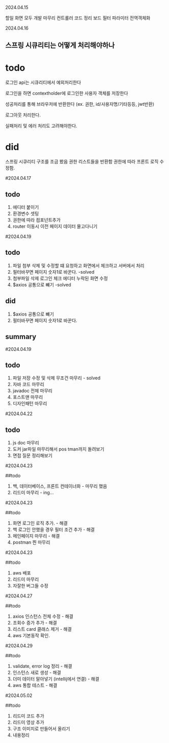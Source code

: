 2024.04.15

할일
화면 모두 개발 마무리
컨트롤러 코드 정리
보드 필터 파라미터 전역객체화

2024.04.16

## 스프링 시큐리티는 어떻게 처리해야하나

# todo

로그인 api는 시큐리티에서 예외처리한다

로그인을 하면 contextholder에 로그인한 사용자 객체를 저장한다

성공처리를 통해 브라우저에 반환한다 (ex. 권한, id/사용자명/기타등등, jwt반환)

로그아웃 처리한다.

실패처리 및 에러 처리도 고려해야한다.

# did

스프링 시큐리티 구조를 조금 봤음
권한 리스트들을 반환함
권한에 따라 프론트 로직 수정함.


#2024.04.17

## todo

1. 에디터 붙이기
2. 환경변수 셋팅
3. 권한에 따라 컴포넌트추가
4. router 이동시 이전 페이지 데이터 물고다니기


#2024.04.19

## todo
1. 파일 첨부 삭제 및 수정할 떄 요청하고 화면에서 체크하고 서버에서 처리
2. 필터바꾸면 페이지 숫자1로 바꾼다. -solved
3. 첨부파일 삭제
   로그인 체크
   에디터 누락된 화면 수정
4. $axios 공통으로 뺴기 -solved


## did
1. $axios 공통으로 뺴기
2. 필터바꾸면 페이지 숫자1로 바꾼다.

## summary

#2024.04.19

## todo
1. 파일 저장 수정 및 삭제 무조건 마무리 - solved
2. 자바 코드 마무리
3. javadoc 전체 마무리
4. 포스트맨 마무리
5. 디자인패턴 마무리


#2024.04.22

## todo
1. js doc 마무리
2. 도커 jar파일 마무리해서 pos tman까지 돌려보기
3. 면접 질문 정리해보기


#2024.04.23

##todo
1. 백, 데이터베이스, 프론트 컨테이너화 - 마무리 했음
2. 리드미 마무리 - ing...  


#2024.04.23

##todo
1. 화면 로그인 로직 추가. - 해결
2. 백 로그인 안했을 경우 필터 조건 추가 - 해결
3. 메인페이지 마무리 - 해결
4. postman 찐 마무리


#2024.04.23

##todo
1. aws 배포
2. 리드미 마무리
3. 자잘한 버그들 수정


#2024.04.27

##todo
1. axios 인스턴스 전체 수정 - 해결
2. 조회수 증가 추가 - 해결
3. 리스트 card 클래스 제거 - 해결
4. aws 기본동작 확인. 


#2024.04.29

##todo
1. validate, error log 정리 - 해결 
2. 인스턴스 새로 생성 - 해결
3. 더미 데이터 말아넣기 (intellij에서 연결) - 해결
4. aws 통합 테스트 - 해결

#2024.05.02

##todo
1. 리드미 코드 추가
2. 리드미 영상 추가
3. 구조 이미지로 만들어서 올리기
4. 내용정리